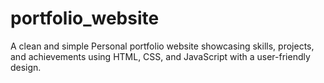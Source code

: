 # portfolio_website
A clean and simple Personal portfolio website showcasing skills, projects, and achievements using HTML, CSS, and JavaScript with a  user-friendly design.

